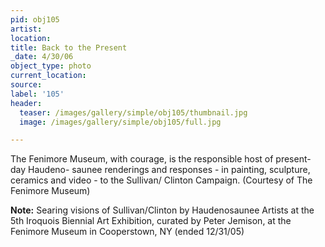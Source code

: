 ```yaml
---
pid: obj105
artist:
location:
title: Back to the Present
_date: 4/30/06
object_type: photo
current_location:
source:
label: '105'
header:
  teaser: /images/gallery/simple/obj105/thumbnail.jpg
  image: /images/gallery/simple/obj105/full.jpg

---
```

The Fenimore Museum, with courage, is the responsible host of present-day Haudeno- saunee renderings and responses - in painting, sculpture, ceramics and video - to the Sullivan/ Clinton Campaign. (Courtesy of The Fenimore Museum)

**Note:**
Searing visions of Sullivan/Clinton by Haudenosaunee Artists at the 5th Iroquois Biennial Art Exhibition, curated by Peter Jemison, at the Fenimore Museum in Cooperstown, NY (ended 12/31/05)
